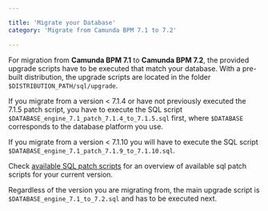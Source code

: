 ```yaml
---

title: 'Migrate your Database'
category: 'Migrate from Camunda BPM 7.1 to 7.2'

---
```


For migration from **Camunda BPM 7.1** to **Camunda BPM 7.2**, the provided upgrade scripts have to be executed that match your database. With a pre-built distribution, the upgrade scripts are located in the folder `$DISTRIBUTION_PATH/sql/upgrade`.

If you migrate from a version < 7.1.4 or have not previously executed the 7.1.5 patch script, you have to execute the SQL script `$DATABASE_engine_7.1_patch_7.1.4_to_7.1.5.sql` first, where `$DATABASE` corresponds to the database platform you use.

If you migrate from a version < 7.1.10 you will have to execute the SQL script `$DATABASE_engine_7.1_patch_7.1.9_to_7.1.10.sql`.

Check [available SQL patch scripts](ref:/guides/migration-guide/#patch-level-upgrade-upgrade-your-database-available-sql-patch-scripts) for an overview of available sql patch scripts for your current version.

Regardless of the version you are migrating from, the main upgrade script is `$DATABASE_engine_7.1_to_7.2.sql` and has to be executed next.